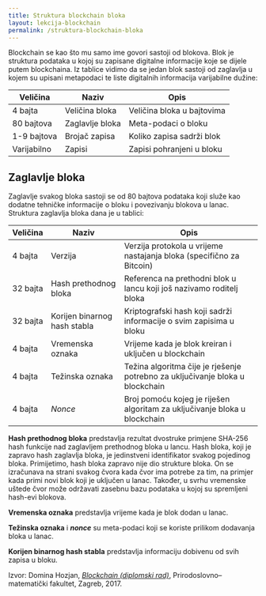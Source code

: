 ```yaml
---
title: Struktura blockchain bloka
layout: lekcija-blockchain
permalink: /struktura-blockchain-bloka
---
```


Blockchain se kao što mu samo ime govori sastoji od blokova. Blok je struktura podataka u kojoj su zapisane digitalne informacije koje se dijele putem blockchaina. Iz tablice vidimo da se jedan blok sastoji od zaglavlja u kojem su upisani metapodaci te liste digitalnih informacija varijabilne dužine:

Veličina | Naziv | Opis
-------- |-------| -----
4 bajta | Veličina bloka | Veličina bloka u bajtovima
80 bajtova | Zaglavlje bloka | Meta-podaci o bloku
1-9 bajtova | Brojač zapisa | Koliko zapisa sadrži blok
Varijabilno | Zapisi | Zapisi pohranjeni u bloku

## Zaglavlje bloka

Zaglavlje svakog bloka sastoji se od 80 bajtova podataka koji služe kao dodatne tehničke informacije o bloku i povezivanju blokova u lanac. Struktura zaglavlja bloka dana je u tablici:

Veličina | Naziv | Opis
-------- |-------| -----
4 bajta | Verzija | Verzija protokola u vrijeme nastajanja bloka (specifično za Bitcoin)
32 bajta | Hash prethodnog bloka | Referenca na prethodni blok u lancu koji još nazivamo roditelj bloka
32 bajta | Korijen binarnog hash stabla | Kriptografski hash koji sadrži informacije o svim zapisima u bloku
4 bajta | Vremenska oznaka | Vrijeme kada je blok kreiran i uključen u blockchain
4 bajta | Težinska oznaka | Težina algoritma čije je rješenje potrebno za uključivanje bloka u blockchain
4 bajta | *Nonce* | Broj pomoću kojeg je riješen algoritam za uključivanje bloka u blockchain

**Hash prethodnog bloka** predstavlja rezultat dvostruke primjene SHA-256 hash funkcije nad zaglavljem prethodnog bloka u lancu. Hash bloka, koji je zapravo hash zaglavlja bloka, je jedinstveni identifikator svakog pojedinog bloka. Primijetimo, hash bloka zapravo nije dio strukture bloka. On se izračunava na strani svakog čvora kada čvor ima potrebe za tim, na primjer kada primi novi blok koji je uključen u lanac. Također, u svrhu vremenske uštede čvor može održavati zasebnu bazu podataka u kojoj su spremljeni hash-evi blokova.

**Vremenska oznaka** predstavlja vrijeme kada je blok dodan u lanac. 

**Težinska oznaka** i ***nonce*** su meta-podaci koji se koriste prilikom dodavanja bloka u lanac. 

**Korijen binarnog hash stabla** predstavlja informaciju dobivenu od svih zapisa u bloku.

 
Izvor: Domina Hozjan, [*Blockchain (diplomski rad)*](https://zir.nsk.hr/islandora/object/pmf%3A779/datastream/PDF/view), Prirodoslovno–matematički fakultet, Zagreb, 2017.
